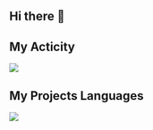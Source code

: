 ## Hi there 👋

## My Acticity
<img src="https://github-readme-stats.vercel.app/api?username=MohamwadMehdiGoodarzi&show_icons=true&theme=onedark">

## My Projects Languages
<img src="https://github-readme-stats.vercel.app/api/top-langs/?username=MohamwadMehdiGoodarzi&hide_progress=false">





